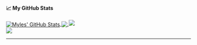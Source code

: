<!--
**NiemanMyles/NiemanMyles** is a ✨ _special_ ✨ repository because its `README.md` (this file) appears on your GitHub profile.

Here are some ideas to get you started:

- 🔭 I’m currently working on ...
- 🌱 I’m currently learning ...
- 👯 I’m looking to collaborate on ...
- 🤔 I’m looking for help with ...
- 💬 Ask me about ...
- 📫 How to reach me: ...
- 😄 Pronouns: ...
- ⚡ Fun fact: ...
-->
#### &#x1f4c8; My GitHub Stats

<a href="">
  <img align="center" src="https://github-readme-stats.vercel.app/api?username=NiemanMyles&show_icons=true&line_height=33&count_private=true&theme=dark" alt="Myles' GitHub Stats" />
</a>

<a href="">
  <img align="center" src="https://github-readme-stats.vercel.app/api/top-langs/?username=NiemanMyles&&hide=cmake&langs_count=4&line_height=35&theme=dark" />
</a>

<a href="">
  <img src="https://github-readme-streak-stats.herokuapp.com/?user=NiemanMyles&theme=dark" />
</a>
<br/>
<a href="https://twitter.com/ha1ks">
  <img src="https://img.shields.io/twitter/follow/ha1ks?style=for-the-badge&logo=twitter&&labelColor=1f1f1f&color=5fffaf" />
</a>

---

